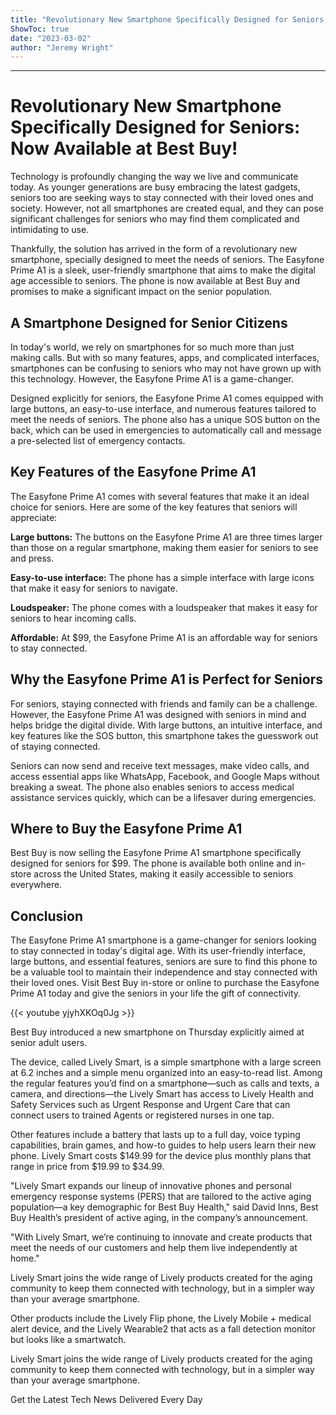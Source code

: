 ```yaml
---
title: "Revolutionary New Smartphone Specifically Designed for Seniors: Now Available at Best Buy!"
ShowToc: true 
date: "2023-03-02"
author: "Jeremy Wright"
---
```

*****
# Revolutionary New Smartphone Specifically Designed for Seniors: Now Available at Best Buy!

Technology is profoundly changing the way we live and communicate today. As younger generations are busy embracing the latest gadgets, seniors too are seeking ways to stay connected with their loved ones and society. However, not all smartphones are created equal, and they can pose significant challenges for seniors who may find them complicated and intimidating to use.

Thankfully, the solution has arrived in the form of a revolutionary new smartphone, specially designed to meet the needs of seniors. The Easyfone Prime A1 is a sleek, user-friendly smartphone that aims to make the digital age accessible to seniors. The phone is now available at Best Buy and promises to make a significant impact on the senior population.

## A Smartphone Designed for Senior Citizens

In today's world, we rely on smartphones for so much more than just making calls. But with so many features, apps, and complicated interfaces, smartphones can be confusing to seniors who may not have grown up with this technology. However, the Easyfone Prime A1 is a game-changer.

Designed explicitly for seniors, the Easyfone Prime A1 comes equipped with large buttons, an easy-to-use interface, and numerous features tailored to meet the needs of seniors. The phone also has a unique SOS button on the back, which can be used in emergencies to automatically call and message a pre-selected list of emergency contacts.

## Key Features of the Easyfone Prime A1

The Easyfone Prime A1 comes with several features that make it an ideal choice for seniors. Here are some of the key features that seniors will appreciate:

**Large buttons:** The buttons on the Easyfone Prime A1 are three times larger than those on a regular smartphone, making them easier for seniors to see and press.

**Easy-to-use interface:** The phone has a simple interface with large icons that make it easy for seniors to navigate.

**Loudspeaker:** The phone comes with a loudspeaker that makes it easy for seniors to hear incoming calls.

**Affordable:** At $99, the Easyfone Prime A1 is an affordable way for seniors to stay connected.

## Why the Easyfone Prime A1 is Perfect for Seniors

For seniors, staying connected with friends and family can be a challenge. However, the Easyfone Prime A1 was designed with seniors in mind and helps bridge the digital divide. With large buttons, an intuitive interface, and key features like the SOS button, this smartphone takes the guesswork out of staying connected.

Seniors can now send and receive text messages, make video calls, and access essential apps like WhatsApp, Facebook, and Google Maps without breaking a sweat. The phone also enables seniors to access medical assistance services quickly, which can be a lifesaver during emergencies.

## Where to Buy the Easyfone Prime A1

Best Buy is now selling the Easyfone Prime A1 smartphone specifically designed for seniors for $99. The phone is available both online and in-store across the United States, making it easily accessible to seniors everywhere. 

## Conclusion

The Easyfone Prime A1 smartphone is a game-changer for seniors looking to stay connected in today's digital age. With its user-friendly interface, large buttons, and essential features, seniors are sure to find this phone to be a valuable tool to maintain their independence and stay connected with their loved ones. Visit Best Buy in-store or online to purchase the Easyfone Prime A1 today and give the seniors in your life the gift of connectivity.

{{< youtube yjyhXKOq0Jg >}} 




Best Buy introduced a new smartphone on Thursday explicitly aimed at senior adult users. 

 

The device, called Lively Smart, is a simple smartphone with a large screen at 6.2 inches and a simple menu organized into an easy-to-read list. Among the regular features you’d find on a smartphone—such as calls and texts, a camera, and directions—the Lively Smart has access to Lively Health and Safety Services such as Urgent Response and Urgent Care that can connect users to trained Agents or registered nurses in one tap. 

 

Other features include a battery that lasts up to a full day, voice typing capabilities, brain games, and how-to guides to help users learn their new phone. Lively Smart costs $149.99 for the device plus monthly plans that range in price from $19.99 to $34.99. 

 

"Lively Smart expands our lineup of innovative phones and personal emergency response systems (PERS) that are tailored to the active aging population—a key demographic for Best Buy Health," said David Inns, Best Buy Health’s president of active aging, in the company’s announcement. 

 

"With Lively Smart, we’re continuing to innovate and create products that meet the needs of our customers and help them live independently at home."

 

Lively Smart joins the wide range of Lively products created for the aging community to keep them connected with technology, but in a simpler way than your average smartphone. 

 

Other products include the Lively Flip phone, the Lively Mobile + medical alert device, and the Lively Wearable2 that acts as a fall detection monitor but looks like a smartwatch. 

 
Lively Smart joins the wide range of Lively products created for the aging community to keep them connected with technology, but in a simpler way than your average smartphone. 
 

Get the Latest Tech News Delivered Every Day




